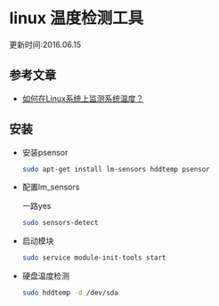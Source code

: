 # linux 温度检测工具
更新时间:2016.06.15

## 参考文章

* [如何在Linux系统上监测系统温度？](http://os.51cto.com/art/201311/417208.htm)

## 安装

* 安装psensor

    ```sh
    sudo apt-get install lm-sensors hddtemp psensor 
    ```

* 配置lm_sensors

    一路yes
    ```sh
    sudo sensors-detect 
    ```    

* 启动模块

    ```sh
    sudo service module-init-tools start
    ```

* 硬盘温度检测

    ```sh
    sudo hddtemp -d /dev/sda 
    ```